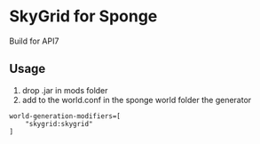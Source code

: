 # SkyGrid for Sponge
Build for API7

## Usage
1. drop .jar in mods folder
2. add to the world.conf in the sponge world folder the generator
```
world-generation-modifiers=[
    "skygrid:skygrid"
]
```